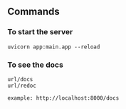 ## Commands

### To start the server
    uvicorn app:main.app --reload

### To see the docs
    url/docs
    url/redoc

    example: http://localhost:8000/docs